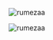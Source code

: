 <p align="center"> <img src="https://github-readme-stats.vercel.app/api/top-langs/?username=rumezaa&layout=compact&theme=tokyonight&hide_border=true&exclude_repo=the-www-blog,clean-water-foundation&langs_count=6" alt="rumezaa" /> </p>

<p align="center"> <img src="https://github-readme-streak-stats.herokuapp.com?user=rumezaa&theme=tokyonight&hide_border=true" alt="rumezaa" /> </p>
